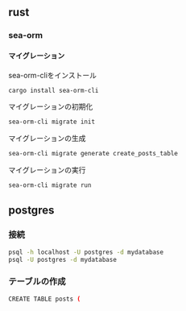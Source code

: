 ## rust

### sea-orm

#### マイグレーション

sea-orm-cliをインストール

```bash
cargo install sea-orm-cli
```

マイグレーションの初期化

```bash
sea-orm-cli migrate init
```

マイグレーションの生成

```bash
sea-orm-cli migrate generate create_posts_table
```

マイグレーションの実行

```bash
sea-orm-cli migrate run
```

## postgres

### 接続

```bash
psql -h localhost -U postgres -d mydatabase
psql -U postgres -d mydatabase
```

### テーブルの作成

```bash
CREATE TABLE posts (
```
